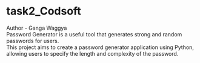 # task2_Codsoft
Author - Ganga Waggya<br>
Password Generator is a useful tool that generates strong and random passwords for users. <br>
This project aims to create a password generator application using Python, allowing users to specify the length and complexity of the password. 

